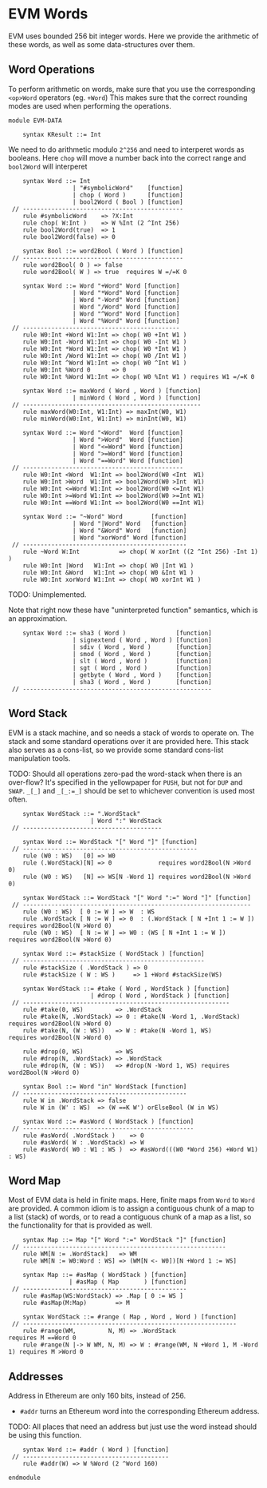 EVM Words
=========

EVM uses bounded 256 bit integer words.
Here we provide the arithmetic of these words, as well as some data-structures over them.

Word Operations
---------------

To perform arithmetic on words, make sure that you use the corresponding `<op>Word` operators (eg. `+Word`)
This makes sure that the correct rounding modes are used when performing the operations.

```k
module EVM-DATA

    syntax KResult ::= Int 
```

We need to do arithmetic modulo `2^256` and need to interperet words as booleans.
Here `chop` will move a number back into the correct range and `bool2Word` will interperet

```k
    syntax Word ::= Int
                  | "#symbolicWord"    [function]
                  | chop ( Word )      [function]
                  | bool2Word ( Bool ) [function]
 // ---------------------------------------------
    rule #symbolicWord    => ?X:Int
    rule chop( W:Int )    => W %Int (2 ^Int 256)
    rule bool2Word(true)  => 1
    rule bool2Word(false) => 0

    syntax Bool ::= word2Bool ( Word ) [function]
 // ---------------------------------------------
    rule word2Bool( 0 ) => false
    rule word2Bool( W ) => true  requires W =/=K 0

    syntax Word ::= Word "+Word" Word [function]
                  | Word "*Word" Word [function]
                  | Word "-Word" Word [function]
                  | Word "/Word" Word [function]
                  | Word "^Word" Word [function]
                  | Word "%Word" Word [function]
 // --------------------------------------------
    rule W0:Int +Word W1:Int => chop( W0 +Int W1 )
    rule W0:Int -Word W1:Int => chop( W0 -Int W1 )
    rule W0:Int *Word W1:Int => chop( W0 *Int W1 )
    rule W0:Int /Word W1:Int => chop( W0 /Int W1 )
    rule W0:Int ^Word W1:Int => chop( W0 ^Int W1 )
    rule W0:Int %Word 0      => 0 
    rule W0:Int %Word W1:Int => chop( W0 %Int W1 ) requires W1 =/=K 0

    syntax Word ::= maxWord ( Word , Word ) [function]
                  | minWord ( Word , Word ) [function]
 // --------------------------------------------------
    rule maxWord(W0:Int, W1:Int) => maxInt(W0, W1)
    rule minWord(W0:Int, W1:Int) => minInt(W0, W1)

    syntax Word ::= Word "<Word"  Word [function]
                  | Word ">Word"  Word [function]
                  | Word "<=Word" Word [function]
                  | Word ">=Word" Word [function]
                  | Word "==Word" Word [function]
 // ---------------------------------------------
    rule W0:Int <Word  W1:Int => bool2Word(W0 <Int  W1)
    rule W0:Int >Word  W1:Int => bool2Word(W0 >Int  W1)
    rule W0:Int <=Word W1:Int => bool2Word(W0 <=Int W1)
    rule W0:Int >=Word W1:Int => bool2Word(W0 >=Int W1)
    rule W0:Int ==Word W1:Int => bool2Word(W0 ==Int W1)

    syntax Word ::= "~Word" Word        [function]
                  | Word "|Word" Word   [function]
                  | Word "&Word" Word   [function]
                  | Word "xorWord" Word [function]
 // ----------------------------------------------
    rule ~Word W:Int           => chop( W xorInt ((2 ^Int 256) -Int 1) )
    rule W0:Int |Word   W1:Int => chop( W0 |Int W1 )
    rule W0:Int &Word   W1:Int => chop( W0 &Int W1 )
    rule W0:Int xorWord W1:Int => chop( W0 xorInt W1 )
```

TODO: Unimplemented.

Note that right now these have "uninterpreted function" semantics, which is an approximation.

```k
    syntax Word ::= sha3 ( Word )              [function]
                  | signextend ( Word , Word ) [function]
                  | sdiv ( Word , Word )       [function]
                  | smod ( Word , Word )       [function]
                  | slt ( Word , Word )        [function]
                  | sgt ( Word , Word )        [function]
                  | getbyte ( Word , Word )    [function]
                  | sha3 ( Word , Word )       [function]
 // -----------------------------------------------------
```

Word Stack
----------

EVM is a stack machine, and so needs a stack of words to operate on.
The stack and some standard operations over it are provided here.
This stack also serves as a cons-list, so we provide some standard cons-list manipulation tools.

TODO: Should all operations zero-pad the word-stack when there is an over-flow?
It's specified in the yellowpaper for `PUSH`, but not for `DUP` and `SWAP`.
`_[_]` and `_[_:=_]` should be set to whichever convention is used most often.

```k
    syntax WordStack ::= ".WordStack"
                       | Word ":" WordStack
 // ---------------------------------------

    syntax Word ::= WordStack "[" Word "]" [function]
 // -------------------------------------------------
    rule (W0 : WS)   [0] => W0
    rule (.WordStack)[N] => 0             requires word2Bool(N >Word 0)
    rule (W0 : WS)   [N] => WS[N -Word 1] requires word2Bool(N >Word 0)

    syntax WordStack ::= WordStack "[" Word ":=" Word "]" [function]
 // ----------------------------------------------------------------
    rule (W0 : WS)  [ 0 := W ] => W  : WS
    rule .WordStack [ N := W ] => 0  : (.WordStack [ N +Int 1 := W ]) requires word2Bool(N >Word 0)
    rule (W0 : WS)  [ N := W ] => W0 : (WS [ N +Int 1 := W ])         requires word2Bool(N >Word 0)

    syntax Word ::= #stackSize ( WordStack ) [function]
 // ---------------------------------------------------
    rule #stackSize ( .WordStack ) => 0
    rule #stackSize ( W : WS )     => 1 +Word #stackSize(WS)

    syntax WordStack ::= #take ( Word , WordStack ) [function]
                       | #drop ( Word , WordStack ) [function]
 // ----------------------------------------------------------
    rule #take(0, WS)         => .WordStack
    rule #take(N, .WordStack) => 0 : #take(N -Word 1, .WordStack) requires word2Bool(N >Word 0)
    rule #take(N, (W : WS))   => W : #take(N -Word 1, WS)         requires word2Bool(N >Word 0)

    rule #drop(0, WS)         => WS
    rule #drop(N, .WordStack) => .WordStack
    rule #drop(N, (W : WS))   => #drop(N -Word 1, WS) requires word2Bool(N >Word 0)

    syntax Bool ::= Word "in" WordStack [function]
 // ----------------------------------------------
    rule W in .WordStack => false
    rule W in (W' : WS)  => (W ==K W') orElseBool (W in WS)

    syntax Word ::= #asWord ( WordStack ) [function]
 // ------------------------------------------------
    rule #asWord( .WordStack )    => 0
    rule #asWord( W : .WordStack) => W
    rule #asWord( W0 : W1 : WS )  => #asWord(((W0 *Word 256) +Word W1) : WS)
```

Word Map
--------

Most of EVM data is held in finite maps.
Here, finite maps from `Word` to `Word` are provided.
A common idiom is to assign a contiguous chunk of a map to a list (stack) of words, or to read a contiguous chunk of a map as a list, so the functionality for that is provided as well.

```k
    syntax Map ::= Map "[" Word ":=" WordStack "]" [function]
 // ---------------------------------------------------------
    rule WM[N := .WordStack]   => WM
    rule WM[N := W0:Word : WS] => (WM[N <- W0])[N +Word 1 := WS]

    syntax Map ::= #asMap ( WordStack ) [function]
                 | #asMap ( Map       ) [function]
 // ----------------------------------------------
    rule #asMap(WS:WordStack) => .Map [ 0 := WS ]
    rule #asMap(M:Map)        => M

    syntax WordStack ::= #range ( Map , Word , Word ) [function]
 // ------------------------------------------------------------
    rule #range(WM,         N, M) => .WordStack                           requires M ==Word 0
    rule #range(N |-> W WM, N, M) => W : #range(WM, N +Word 1, M -Word 1) requires M >Word 0
```

Addresses
---------

Address in Ethereum are only 160 bits, instead of 256.

-   `#addr` turns an Ethereum word into the corresponding Ethereum address.

TODO: All places that need an address but just use the word instead should be using this function.

```k
    syntax Word ::= #addr ( Word ) [function]
 // -----------------------------------------
    rule #addr(W) => W %Word (2 ^Word 160)

endmodule
```
